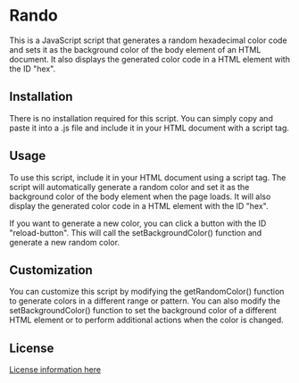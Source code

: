 # Rando

This is a JavaScript script that generates a random hexadecimal color code and sets it as the background color of the body element of an HTML document. It also displays the generated color code in a HTML element with the ID "hex".

## Installation
There is no installation required for this script. You can simply copy and paste it into a .js file and include it in your HTML document with a script tag.

## Usage
To use this script, include it in your HTML document using a script tag. The script will automatically generate a random color and set it as the background color of the body element when the page loads. It will also display the generated color code in a HTML element with the ID "hex".

If you want to generate a new color, you can click a button with the ID "reload-button". This will call the setBackgroundColor() function and generate a new random color.

## Customization
You can customize this script by modifying the getRandomColor() function to generate colors in a different range or pattern. You can also modify the setBackgroundColor() function to set the background color of a different HTML element or to perform additional actions when the color is changed.

## License
[License information here](https://github.com/emersunn/cisco-anyconnect-duo/blob/main/LICENSE)
